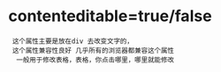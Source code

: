 # contenteditable=true/false 
     这个属性主要是放在div 去改变文字的，
     这个属性兼容性良好 几乎所有的浏览器都兼容这个属性
      一般用于修改表格，表格，你点击哪里，哪里就能修改
       